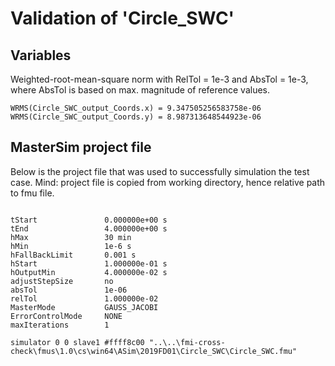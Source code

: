 # Validation of 'Circle_SWC'

## Variables
Weighted-root-mean-square norm with RelTol = 1e-3 and AbsTol = 1e-3, where
AbsTol is based on max. magnitude of reference values.

```
WRMS(Circle_SWC_output_Coords.x) = 9.347505256583758e-06
WRMS(Circle_SWC_output_Coords.y) = 8.987313648544923e-06
```

## MasterSim project file

Below is the project file that was used to successfully simulation the test case.
Mind: project file is copied from working directory, hence relative path to fmu file.

```

tStart               0.000000e+00 s
tEnd                 4.000000e+00 s
hMax                 30 min
hMin                 1e-6 s
hFallBackLimit       0.001 s
hStart               1.000000e-01 s
hOutputMin           4.000000e-02 s
adjustStepSize       no
absTol               1e-06
relTol               1.000000e-02
MasterMode           GAUSS_JACOBI
ErrorControlMode     NONE
maxIterations        1

simulator 0 0 slave1 #ffff8c00 "..\..\fmi-cross-check\fmus\1.0\cs\win64\ASim\2019FD01\Circle_SWC\Circle_SWC.fmu"


```

